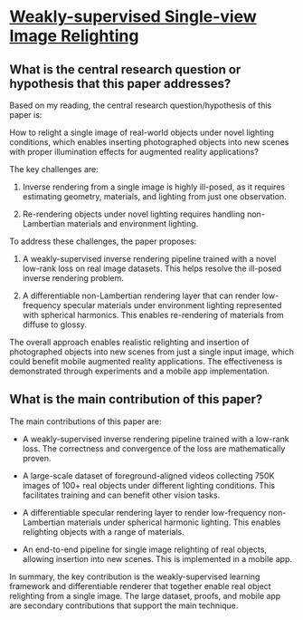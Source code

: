# [Weakly-supervised Single-view Image Relighting](https://arxiv.org/abs/2303.13852)

## What is the central research question or hypothesis that this paper addresses?

 Based on my reading, the central research question/hypothesis of this paper is: 

How to relight a single image of real-world objects under novel lighting conditions, which enables inserting photographed objects into new scenes with proper illumination effects for augmented reality applications?

The key challenges are:

1) Inverse rendering from a single image is highly ill-posed, as it requires estimating geometry, materials, and lighting from just one observation. 

2) Re-rendering objects under novel lighting requires handling non-Lambertian materials and environment lighting.

To address these challenges, the paper proposes:

1) A weakly-supervised inverse rendering pipeline trained with a novel low-rank loss on real image datasets. This helps resolve the ill-posed inverse rendering problem.

2) A differentiable non-Lambertian rendering layer that can render low-frequency specular materials under environment lighting represented with spherical harmonics. This enables re-rendering of materials from diffuse to glossy.

The overall approach enables realistic relighting and insertion of photographed objects into new scenes from just a single input image, which could benefit mobile augmented reality applications. The effectiveness is demonstrated through experiments and a mobile app implementation.


## What is the main contribution of this paper?

 The main contributions of this paper are:

- A weakly-supervised inverse rendering pipeline trained with a low-rank loss. The correctness and convergence of the loss are mathematically proven.

- A large-scale dataset of foreground-aligned videos collecting 750K images of 100+ real objects under different lighting conditions. This facilitates training and can benefit other vision tasks. 

- A differentiable specular rendering layer to render low-frequency non-Lambertian materials under spherical harmonic lighting. This enables relighting objects with a range of materials.

- An end-to-end pipeline for single image relighting of real objects, allowing insertion into new scenes. This is implemented in a mobile app.

In summary, the key contribution is the weakly-supervised learning framework and differentiable renderer that together enable real object relighting from a single image. The large dataset, proofs, and mobile app are secondary contributions that support the main technique.
